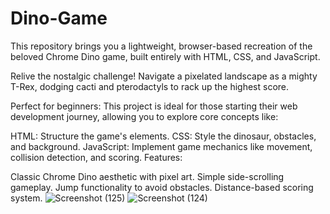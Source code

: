 # Dino-Game
This repository brings you a lightweight, browser-based recreation of the beloved Chrome Dino game, built entirely with HTML, CSS, and JavaScript.

Relive the nostalgic challenge! Navigate a pixelated landscape as a mighty T-Rex, dodging cacti and pterodactyls to rack up the highest score.

Perfect for beginners: This project is ideal for those starting their web development journey, allowing you to explore core concepts like:

HTML: Structure the game's elements.
CSS: Style the dinosaur, obstacles, and background.
JavaScript: Implement game mechanics like movement, collision detection, and scoring.
Features:

Classic Chrome Dino aesthetic with pixel art.
Simple side-scrolling gameplay.
Jump functionality to avoid obstacles.
Distance-based scoring system.
![Screenshot (125)](https://github.com/Hemasri1405/Dino-Game/assets/146213788/245a257c-2f72-44a2-aefd-5e378b491e76)
![Screenshot (124)](https://github.com/Hemasri1405/Dino-Game/assets/146213788/bcf765c5-5f3c-4267-9db2-04feb51ae413)

